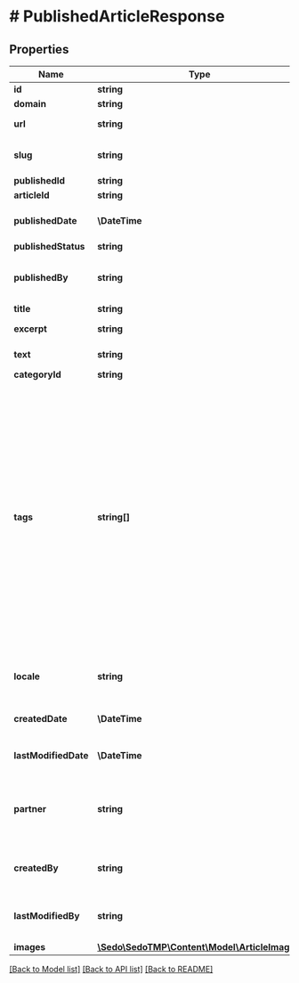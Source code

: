 # # PublishedArticleResponse

## Properties

Name | Type | Description | Notes
------------ | ------------- | ------------- | -------------
**id** | **string** |  | [optional]
**domain** | **string** |  | [optional]
**url** | **string** | The published article url | [optional]
**slug** | **string** | Slug of the published article | [optional]
**publishedId** | **string** |  | [optional]
**articleId** | **string** |  | [optional]
**publishedDate** | **\DateTime** | ISO-8601 formatted timestamp | [optional]
**publishedStatus** | **string** |  | [optional]
**publishedBy** | **string** | Username of the user who operated on the resource | [optional]
**title** | **string** | Article title |
**excerpt** | **string** | Short excerpt of the text | [optional]
**text** | **string** | Full text content |
**categoryId** | **string** |  | [optional]
**tags** | **string[]** | List of tags that describe the article. These tags help categorize articles and group similar articles together.  Note:   * Tags do not affect the ads displayed. They should not be confused with ad keywords.   * Multiple tags should be sent as an array, not as a single long string. | [optional]
**locale** | **string** | Audience language (Language tag formatted) | [optional]
**createdDate** | **\DateTime** | ISO-8601 formatted timestamp | [optional]
**lastModifiedDate** | **\DateTime** | ISO-8601 formatted timestamp | [optional]
**partner** | **string** | Partner to assigned to the resource. Requires corresponding privileges | [optional]
**createdBy** | **string** | Username of the user who operated on the resource | [optional]
**lastModifiedBy** | **string** | Username of the user who operated on the resource | [optional]
**images** | [**\Sedo\SedoTMP\Content\Model\ArticleImage[]**](ArticleImage.md) |  | [optional]

[[Back to Model list]](../../README.md#models) [[Back to API list]](../../README.md#endpoints) [[Back to README]](../../README.md)
